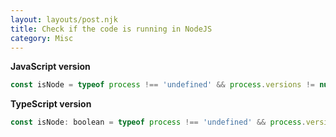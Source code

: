 ```yaml
---
layout: layouts/post.njk
title: Check if the code is running in NodeJS
category: Misc
---
```


**JavaScript version**

```js
const isNode = typeof process !== 'undefined' && process.versions != null && process.versions.node != null;
```

**TypeScript version**

```js
const isNode: boolean = typeof process !== 'undefined' && process.versions != null && process.versions.node != null;
```
